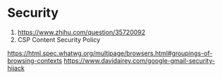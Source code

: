 # Security

1. https://www.zhihu.com/question/35720092
1. CSP Content Security Policy

https://html.spec.whatwg.org/multipage/browsers.html#groupings-of-browsing-contexts
https://www.davidairey.com/google-gmail-security-hijack
